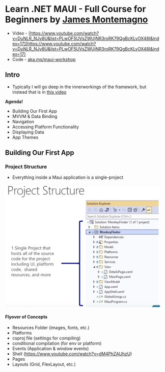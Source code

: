 # Learn .NET MAUI - Full Course for Beginners by [James Montemagno](https://montemagno.com/)

- Video - [https://www.youtube.com/watch?v=DuNLR_NJv8U&list=PLwOF5UVsZWUjNR3roRK79QgBcKLyOX48I&index=17](https://www.youtube.com/watch?v=DuNLR_NJv8U&list=PLwOF5UVsZWUjNR3roRK79QgBcKLyOX48I&index=17)
- Code - [aka.ms/maui-workshop](https://aka.ms/maui-workshop)

## Intro

- Typically I will go deep in the innerworkings of the framework, but instead that is in [this video](https://www.youtube.com/watch?v=KmLQLSKqvvI&list=PLwOF5UVsZWUjNR3roRK79QgBcKLyOX48I)

**Agenda!**

- Building Our First App
- MVVM & Data Binding
- Navigation
- Accessing Platform Functionality
- Displaying Data
- App Themes

## Building Our First App

### Project Structure

- Everything inside a Maui application is a single-project

![](./learn_dotnet_maui/img_1.png)

#### Flyover of Concepts

- Resources Folder (images, fonts, etc.)
- Platforms
- csproj file (settings for compiling)
- conditional compilation (for env or platform)
- Events (Application & window events)
- Shell (https://www.youtube.com/watch?v=dM4PhZAUhzU)
- Pages
- Layouts (Grid, FlexLayout, etc.)
